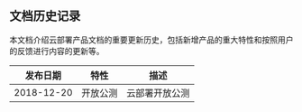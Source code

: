 ## 文档历史记录

本文档介绍云部署产品文档的重要更新历史，包括新增产品的重大特性和按照用户的反馈进行内容的更新等。

| 发布日期      |    特性 |描述 |
| :--------: | :--------: | :--------: |
| 2018-12-20  | 开放公测	 | 云部署开放公测	 |
